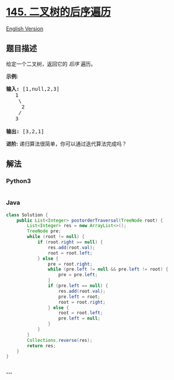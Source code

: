 # [145. 二叉树的后序遍历](https://leetcode-cn.com/problems/binary-tree-postorder-traversal)

[English Version](/solution/0100-0199/0145.Binary%20Tree%20Postorder%20Traversal/README_EN.md)

## 题目描述

<!-- 这里写题目描述 -->

<p>给定一个二叉树，返回它的 <em>后序&nbsp;</em>遍历。</p>

<p><strong>示例:</strong></p>

<pre><strong>输入:</strong> [1,null,2,3]  
   1
    \
     2
    /
   3 

<strong>输出:</strong> [3,2,1]</pre>

<p><strong>进阶:</strong>&nbsp;递归算法很简单，你可以通过迭代算法完成吗？</p>


## 解法

<!-- 这里可写通用的实现逻辑 -->

<!-- tabs:start -->

### **Python3**

<!-- 这里可写当前语言的特殊实现逻辑 -->

```python

```

### **Java**

<!-- 这里可写当前语言的特殊实现逻辑 -->

```java
class Solution {
    public List<Integer> postorderTraversal(TreeNode root) {
        List<Integer> res = new ArrayList<>();
        TreeNode pre;
        while (root != null) {
            if (root.right == null) {
                res.add(root.val);
                root = root.left;
            } else {
                pre = root.right;
                while (pre.left != null && pre.left != root) {
                    pre = pre.left;
                }
                if (pre.left == null) {
                    res.add(root.val);
                    pre.left = root;
                    root = root.right;
                } else {
                    root = root.left;
                    pre.left = null;
                }
            }         
        }
        Collections.reverse(res);
        return res;
    }
}
```

### **...**

```

```

<!-- tabs:end -->
